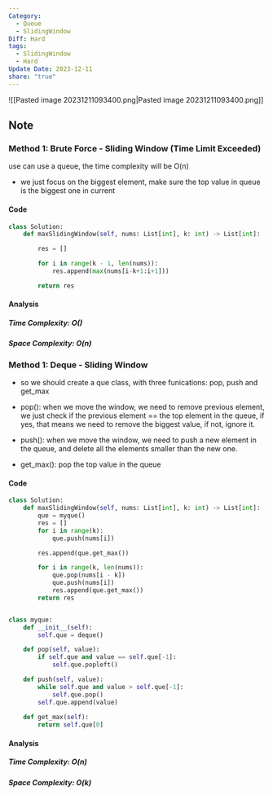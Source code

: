 ```yaml
---
Category:
  - Queue
  - SlidingWindow
Diff: Hard
tags:
  - SlidingWindow
  - Hard
Update Date: 2023-12-11
share: "true"
---
```


![[Pasted image 20231211093400.png|Pasted image 20231211093400.png]]
## Note
### Method 1: Brute Force - Sliding Window (Time Limit Exceeded)
use can use a queue, the time complexity will be O(n)
- we just focus on the biggest element, make sure the top value in queue is the biggest one in current
#### Code
```python
class Solution:
    def maxSlidingWindow(self, nums: List[int], k: int) -> List[int]:

        res = []

        for i in range(k - 1, len(nums)):
            res.append(max(nums[i-k+1:i+1]))

        return res
```
#### Analysis
##### Time Complexity: $O()$
##### Space Complexity: $O(n)$

### Method 1: Deque - Sliding Window
- so we should create a que class, with three funications: pop, push and get_max

- pop(): when we move the window, we need to remove previous element, we just check if the previous element == the top element in the queue, if yes, that means we need to remove the biggest value, if not, ignore it.

- push(): when we move the window, we need to push a new element in the queue, and delete all the elements smaller than the new one.

- get_max(): pop the top value in the queue
#### Code
```python
class Solution:
    def maxSlidingWindow(self, nums: List[int], k: int) -> List[int]:
        que = myque()
        res = []
        for i in range(k):
            que.push(nums[i])

        res.append(que.get_max())

        for i in range(k, len(nums)):
            que.pop(nums[i - k])
            que.push(nums[i])
            res.append(que.get_max())
        return res


class myque:
    def __init__(self):
        self.que = deque()

    def pop(self, value):
        if self.que and value == self.que[-1]:
            self.que.popleft()

    def push(self, value):
        while self.que and value > self.que[-1]:
            self.que.pop()
        self.que.append(value)
    
    def get_max(self):
        return self.que[0]
```
#### Analysis
##### Time Complexity: $O(n)$
##### Space Complexity: $O(k)$

